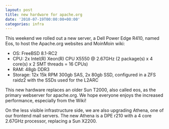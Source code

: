 ```yaml
---
layout: post
title: new hardware for apache.org
date: '2010-07-19T00:00:00+00:00'
categories: infra
---
```

<p>This weekend we rolled out a new server, a Dell Power Edge R410, named Eos, to host the Apache.org websites and MoinMoin wiki:</p>
<ul>
<li>OS: FreeBSD 8.1-RC2</li>
<li>CPU: 2x Intel(R) Xeon(R) CPU X5550  @ 2.67GHz (2 package(s) x 4 core(s) x 2 SMT threads = 16 CPUs)</li>
<li>RAM: 48gb DDR3</li>
<li>Storage: 12x 15k RPM 300gb SAS, 2x 80gb SSD, configured in a ZFS raidz2 with the SSDs used for the L2ARC</li>
</ul>
<p>This new hardware replaces an older Sun T2000, also called eos, as the primary webserver for apache.org.  We hope everyone enjoys the increased performance, especially from the Wiki!</p>

<p>On the less visible infrastructure side, we are also upgrading Athena, one of our frontend mail servers.  The new Athena is a DPE r210 with a 4 core 2.67GHz processor, replacing a Sun X2200.</p>
